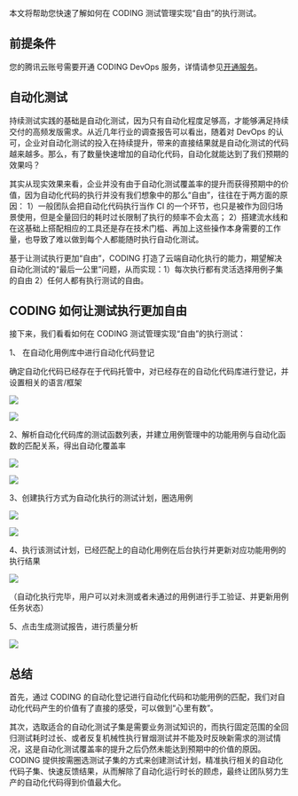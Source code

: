 本文将帮助您快速了解如何在 CODING 测试管理实现“自由”的执行测试。

## 前提条件

您的腾讯云账号需要开通 CODING DevOps 服务，详情请参见[开通服务](https://cloud.tencent.com/document/product/1115/37268)。

## 自动化测试

持续测试实践的基础是自动化测试，因为只有自动化程度足够高，才能够满足持续交付的高频发版需求。从近几年行业的调查报告可以看出，随着对 DevOps 的认可，企业对自动化测试的投入在持续提升，带来的直接结果就是自动化测试的代码越来越多。那么，有了数量快速增加的自动化代码，自动化就能达到了我们预期的效果吗？

其实从现实效果来看，企业并没有由于自动化测试覆盖率的提升而获得预期中的价值，因为自动化代码的执行并没有我们想象中的那么“自由”，往往在于两方面的原因：
1）一般团队会把自动化代码执行当作 CI 的一个环节，也只是被作为回归场景使用，但是全量回归的耗时过长限制了执行的频率不会太高；
2）搭建流水线和在这基础上搭配相应的工具还是存在技术门槛、再加上这些操作本身需要的工作量，也导致了难以做到每个人都能随时执行自动化测试。

基于让测试执行更加“自由”，CODING 打造了云端自动化执行的能力，期望解决自动化测试的“最后一公里”问题，从而实现：1）每次执行都有灵活选择用例子集的自由 2）任何人都有执行测试的自由。

## CODING 如何让测试执行更加自由

接下来，我们看看如何在 CODING 测试管理实现“自由”的执行测试：

1、 在自动化用例库中进行自动化代码登记

确定自动化代码已经存在于代码托管中，对已经存在的自动化代码库进行登记，并设置相关的语言/框架

![](https://help-assets.codehub.cn/enterprise/20210507151646.png)

![](https://help-assets.codehub.cn/enterprise/20210507151439.png)
   
2、解析自动化代码库的测试函数列表，并建立用例管理中的功能用例与自动化函数的匹配关系，得出自动化覆盖率

![](https://help-assets.codehub.cn/enterprise/20210507174603.png)

![](https://help-assets.codehub.cn/enterprise/20210507175735.png)

3、创建执行方式为自动化执行的测试计划，圈选用例

![](https://help-assets.codehub.cn/enterprise/20210507180006.png)

![](https://help-assets.codehub.cn/enterprise/20210507180044.png)

4、执行该测试计划，已经匹配上的自动化用例在后台执行并更新对应功能用例的执行结果
 
![](https://help-assets.codehub.cn/enterprise/20210507181153.png)

（自动化执行完毕，用户可以对未测或者未通过的用例进行手工验证、并更新用例任务状态）

5、点击生成测试报告，进行质量分析

![](https://help-assets.codehub.cn/enterprise/20210510093452.png)

## 总结

首先，通过 CODING 的自动化登记进行自动化代码和功能用例的匹配，我们对自动化代码产生的价值有了直接的感受，可以做到“心里有数”。

其次，选取适合的自动化测试子集是需要业务测试知识的，而执行固定范围的全回归测试耗时过长、或者反复机械性执行冒烟测试并不能及时反映新需求的测试情况，这是自动化测试覆盖率的提升之后仍然未能达到预期中的价值的原因。CODING 提供按需圈选测试子集的方式来创建测试计划，精准执行相关的自动化代码子集、快速反馈结果，从而解除了自动化运行时长的顾虑，最终让团队努力生产的自动化代码得到价值最大化。